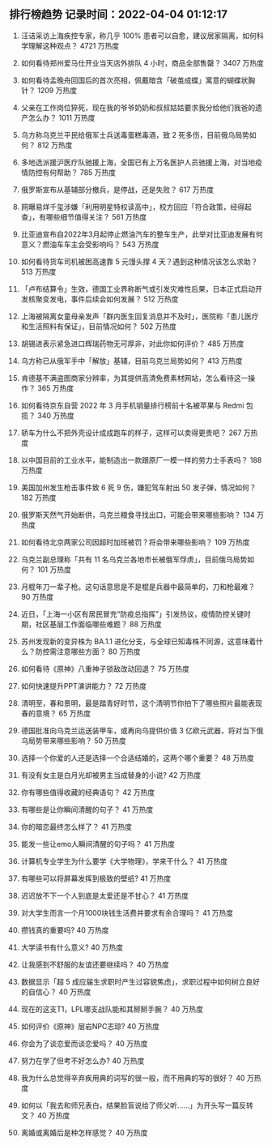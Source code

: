 
## 排行榜趋势 记录时间：2022-04-04 01:12:17
  
  1. 汪诘采访上海疾控专家，称几乎 100% 患者可以自愈，建议居家隔离，如何科学理解这种观点？ 4721 万热度
    
  2. 如何看待郑州爱马仕开业当天店外排队 4 小时，商品全部售罄？ 3407 万热度
    
  3. 如何看待孟晚舟回国后的首次亮相，佩戴暗含「破茧成蝶」寓意的蝴蝶状胸针？ 1209 万热度
    
  4. 父亲在工作岗位猝死，现在我的爷爷奶奶和叔叔姑姑要求我分给他们我爸的遗产怎么办？ 1011 万热度
    
  5. 乌方称乌克兰平民给俄军士兵送毒蛋糕毒酒，致 2 死多伤，目前俄乌局势如何？ 812 万热度
    
  6. 多地选派援沪医疗队驰援上海，全国已有上万名医护人员驰援上海，对当地疫情防控有何帮助？ 785 万热度
    
  7. 俄罗斯宣布从基辅部分撤兵，是停战，还是失败？ 617 万热度
    
  8. 网曝易烊千玺涉嫌「利用明星特权读高中」，校方回应「符合政策，经得起查」，有哪些细节值得关注？ 561 万热度
    
  9. 比亚迪宣布自2022年3月起停止燃油汽车的整车生产，此举对比亚迪发展有何意义？燃油车车主会受影响吗？ 543 万热度
    
  10. 如何看待货车司机被困高速靠 5 元馒头撑 4 天？遇到这种情况该怎么求助？ 513 万热度
    
  11. 「卢布结算令」生效，德国工业界称断气或引发灾难性后果，日本正式启动开发核聚变发电，事件后续会如何发展？ 512 万热度
    
  12. 上海被隔离女童母亲发声「群内医生回复消息并不及时」，医院称「患儿医疗和生活照料有保证」，目前情况如何？ 502 万热度
    
  13. 胡锡进表示紧急进口辉瑞药物无可厚非，对此你如何评价？ 485 万热度
    
  14. 乌方称已从俄军手中「解放」基辅，目前乌克兰局势如何？ 413 万热度
    
  15. 肯德基不满盗图商家分辨率，为其提供高清免费素材网站，怎么看待这一操作？ 365 万热度
    
  16. 如何看待京东自营 2022 年 3 月手机销量排行榜前十名被苹果与 Redmi 包揽？ 340 万热度
    
  17. 轿车为什么不把外壳设计成成跑车的样子，这样可以卖得更贵吧？ 267 万热度
    
  18. 以中国目前的工业水平，能制造出一款跟原厂一模一样的劳力士手表吗？ 188 万热度
    
  19. 美国加州发生枪击事件致 6 死 9 伤，嫌犯驾车射出 50 发子弹，情况如何？ 182 万热度
    
  20. 俄罗斯天然气开始断供，乌克兰粮食寻找出口，可能会带来哪些影响？ 134 万热度
    
  21. 如何看待北京两家公司因超时加班被罚？将会带来哪些影响？ 109 万热度
    
  22. 乌克兰副总理称「共有 11 名乌克兰各地市长被俄军俘虏」，目前俄乌局势如何？ 101 万热度
    
  23. 月棍年刀一辈子枪。这句话意思是不是棍是兵器中最简单的，刀和枪最难？ 90 万热度
    
  24. 近日，「上海一小区有居民冒充“防疫总指挥”」引发热议，疫情防控关键时期，社区基层工作面临哪些难题？ 88 万热度
    
  25. 苏州发现新的变异株为 BA.1.1 进化分支，与全球已知毒株不同源，这意味着什么？防控需注意哪些方面？ 80 万热度
    
  26. 如何看待《原神》八重神子锁敌改动回退？ 75 万热度
    
  27. 如何快速提升PPT演讲能力？ 72 万热度
    
  28. 清明至，春和景明，最是踏青好时节，这个清明节你拍下了哪些照片最能表现春的意境？ 65 万热度
    
  29. 德国批准向乌克兰运送装甲车，或再向乌提供价值 3 亿欧元武器，将对当下俄乌局势带来哪些影响？ 50 万热度
    
  30. 选择一个你爱的人还是选择一个合适结婚的，这两个哪个重要？ 48 万热度
    
  31. 有没有女主是白月光却被男主当成替身的小说? 42 万热度
    
  32. 你有哪些值得收藏的经典语句？ 42 万热度
    
  33. 有哪些是让你瞬间清醒的句子？ 41 万热度
    
  34. 你的暗恋最终怎么样了？ 41 万热度
    
  35. 能发一些让emo人瞬间清醒的句子吗？ 41 万热度
    
  36. 计算机专业学生为什么要学《大学物理》，学来干什么？ 41 万热度
    
  37. 有哪些可以将屏幕发挥到极致的壁纸? 41 万热度
    
  38. 迟迟放不下一个人到底是太爱还是不甘心？ 41 万热度
    
  39. 对大学生而言一个月1000块钱生活费并要求有余合理吗？ 41 万热度
    
  40. 攒钱真的重要吗? 40 万热度
    
  41. 大学读书有什么意义? 40 万热度
    
  42. 让我感到不舒服的友谊还要继续吗？ 40 万热度
    
  43. 数据显示「超 5 成应届生求职时产生过容貌焦虑」，求职过程中如何树立良好的自信心？ 40 万热度
    
  44. 现在的这支T1，LPL哪支战队能和其掰掰手腕？ 40 万热度
    
  45. 如何评价《原神》层岩NPC志琼? 40 万热度
    
  46. 你会为了谈恋爱而谈恋爱吗？ 40 万热度
    
  47. 努力在学了但考不好怎么办? 40 万热度
    
  48. 我为什么总觉得辛弃疾用典的词写的很一般，而不用典的写的很好？ 40 万热度
    
  49. 如何以「我去和师兄表白，结果脸盲说给了师父听……」为开头写一篇反转文？ 40 万热度
    
  50. 离婚或离婚后是种怎样感觉？ 40 万热度
    